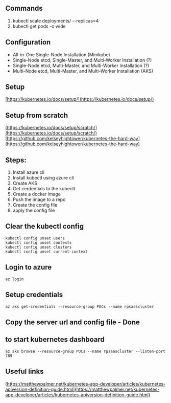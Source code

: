 ## Commands
1. kubectl scale deployments/<name> --replicas=4
2. kubectl get pods -o wide


## Configuration
- All-in-One Single-Node Installation (Minikube)
- Single-Node etcd, Single-Master, and Multi-Worker Installation (?)
- Single-Node etcd, Multi-Master, and Multi-Worker Installation (?)
- Multi-Node etcd, Multi-Master, and Multi-Worker Installation (AKS)


## Setup
[https://kubernetes.io/docs/setup/](https://kubernetes.io/docs/setup/)

## Setup from scratch
[https://kubernetes.io/docs/setup/scratch/](https://kubernetes.io/docs/setup/scratch/)
[https://github.com/kelseyhightower/kubernetes-the-hard-way](https://github.com/kelseyhightower/kubernetes-the-hard-way)

## Steps:
1. Install azure cli
2. Install kubectl using azure cli
3. Create AKS
4. Get cerdentials to the kubectl
5. Create a docker image
6. Push the image to a repo
7. Create the config file
8. apply the config file


## Clear the kubectl config  
    kubectl config unset users  
    kubectl config unset contexts  
    kubectl config unset clusters  
    kubectl config unset current-context  

## Login to azure
    az login

## Setup credentials
    az aks get-credentials --resource-group POCs --name rpsaascluster

## Copy the server url and config file - Done


## to start kubernetes dashboard
    az aks browse --resource-group POCs --name rpsaascluster --listen-port 789
    
    
## Useful links
[https://matthewpalmer.net/kubernetes-app-developer/articles/kubernetes-apiversion-definition-guide.html](https://matthewpalmer.net/kubernetes-app-developer/articles/kubernetes-apiversion-definition-guide.html)





